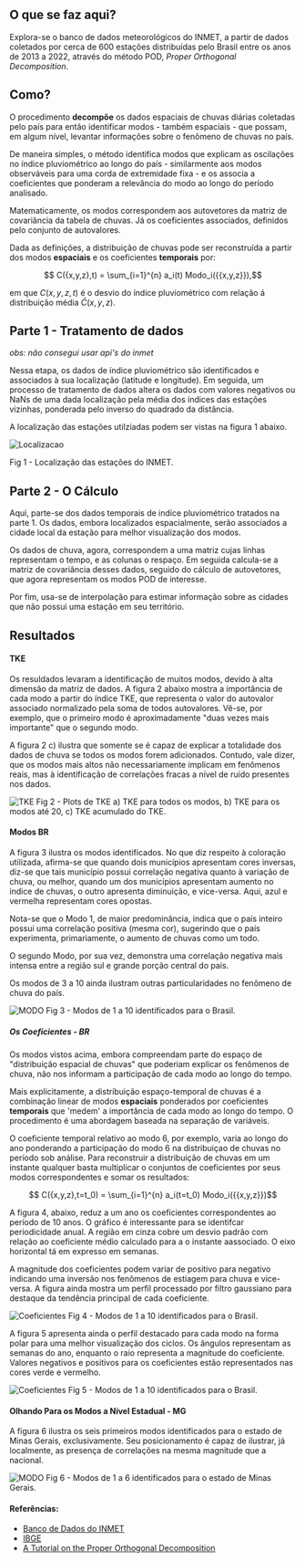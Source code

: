 ## O que se faz aqui?
Explora-se o banco de dados meteorológicos do INMET, a partir de dados coletados por cerca de 600 estações distribuídas pelo Brasil entre os anos de 2013 a 2022, através do método POD, *Proper Orthogonal Decomposition*.

## Como?
O procedimento **decompõe** os dados espaciais de chuvas diárias coletadas pelo país para então identificar modos - também espaciais - que possam, em algum nível, levantar informações sobre o fenômeno de chuvas no país.

De maneira simples, o método identifica modos que explicam as oscilações no índice pluviométrico ao longo do país - similarmente aos modos observáveis para uma corda de extremidade fixa - e os associa a coeficientes que ponderam a relevância do modo ao longo do período analisado. 

Matematicamente, os modos correspondem aos autovetores da matriz de covariância da tabela de chuvas. Já os coeficientes associados, definidos pelo conjunto de autovalores.  

Dada as definições, a distribuição de chuvas pode ser reconstruída a partir dos modos **espaciais** e os coeficientes **temporais** por:

$$ C({x,y,z},t) = \sum_{i=1}^{n} a_i(t) Modo_i({{x,y,z}}),$$

em que $C({x,y,z},t)$ é o desvio do índice pluviométrico com relação á distribuição média $\bar{C}({x,y,z})$. 

## Parte 1 - Tratamento de dados
*obs: não consegui usar api's do inmet*

Nessa etapa, os dados de índice pluviométrico são identificados e associados à sua localização (latitude e longitude). Em seguida, um processo de tratamento de dados altera os dados com valores negativos ou NaNs de uma dada localização pela média dos índices das estações vizinhas, ponderada pelo inverso do quadrado da distância.    

A localização das estações utilziadas podem ser vistas na figura 1 abaixo.

![Localizacao](./images/Esp_Dist.png) 

Fig 1 - Localização das estações do INMET.


## Parte 2 - O Cálculo
Aqui, parte-se dos dados temporais de indíce pluviométrico tratados na parte 1. Os dados, embora localizados espacialmente, serão associados a cidade local da estação para melhor visualização dos modos. 

Os dados de chuva, agora, correspondem a uma matriz cujas linhas representam o tempo, e as colunas o respaço. Em seguida calcula-se a matriz de covariância desses dados, seguido do cálculo de autovetores, que agora representam os modos POD de interesse.   

Por fim, usa-se de interpolação para estimar informação sobre as cidades que não possui uma estação em seu território. 
## Resultados

#### TKE
Os resuldados levaram a identificação de muitos modos, devido à alta dimensão da matriz de dados. A figura 2 abaixo mostra a importância de cada modo a partir do índice TKE, que representa o valor do autovalor associado normalizado pela soma de todos autovalores. Vê-se, por exemplo, que o primeiro modo é aproximadamente "duas vezes mais importante" que o segundo modo. 

A figura 2 c) ilustra que somente se é capaz de explicar a totalidade dos dados de chuva se todos os modos forem adicionados. Contudo, vale dizer, que os modos mais altos não necessariamente implicam em fenômenos reais, mas à identificação de correlações fracas a nível de ruído presentes nos dados. 


![TKE](./images/TKE.png)
Fig 2 - Plots de TKE a) TKE para todos os modos, b) TKE para os modos até 20, c) TKE acumulado do TKE.

#### Modos BR

A figura 3 ilustra os modos identificados. No que diz respeito à coloração utilizada, afirma-se que quando dois municípios apresentam cores inversas, diz-se que tais município possui correlação negativa quanto à variação de chuva, ou melhor, quando um dos municípios apresentam aumento no indice de chuvas, o outro apresenta diminuição, e vice-versa. Aqui, azul e vermelha representam cores opostas.

Nota-se que o Modo 1, de maior predominância, indica que o país inteiro possui uma correlação positiva (mesma cor), sugerindo que o país experimenta, primariamente, o aumento de chuvas como um todo. 

O segundo Modo, por sua vez, demonstra uma correlação negativa mais intensa entre a região sul e grande porção central do país. 

Os modos de 3 a 10 ainda ilustram outras particularidades no fenômeno de chuva do país.

![MODO](./images/Modos.png)
Fig 3 - Modos de 1 a 10 identificados para o Brasil.

##### Os Coeficientes - BR
Os modos vistos acima, embora compreendam parte do espaço de "distribuição espacial de chuvas" que poderiam explicar os fenômenos de chuva, não nos informam a participação de cada modo ao longo do tempo.

Mais explicitamente, a distribuição espaço-temporal de chuvas é a combinação linear de modos **espaciais** ponderados por coeficientes **temporais** que 'medem' a importância de cada modo ao longo do tempo. O procedimento é uma abordagem baseada na separação de variáveis. 

O coeficiente temporal relativo ao modo 6, por exemplo, varia ao longo do ano ponderando a participação do modo 6 na distribuiçao de chuvas no período sob análise. Para reconstruir a distribuição de chuvas em um instante qualquer basta multiplicar o conjuntos de coeficientes por seus modos correspondentes e somar os resultados:

$$ C({x,y,z},t=t_0) = \sum_{i=1}^{n} a_i(t=t_0) Modo_i({{x,y,z}})$$


A figura 4, abaixo, reduz a um ano os coeficientes correspondentes ao período de 10 anos. O gráfico é interessante para se identifcar periodicidade anual. A região em cinza cobre um desvio padrão com relação ao coeficiente médio calculado para a o instante aassociado. O eixo horizontal tá em expresso em semanas.

A magnitude dos coeficientes podem variar de positivo para negativo indicando uma inversão nos fenômenos de estiagem para chuva e vice-versa. A figura ainda mostra um perfil processado por filtro gaussiano para destaque da tendência principal de cada coeficiente. 

![Coeficientes](./images/A_t.png)
Fig 4 - Modos de 1 a 10 identificados para o Brasil.

A figura 5 apresenta ainda o perfil destacado para cada modo na forma polar para uma melhor visualização dos ciclos. Os ângulos representam as semanas do ano, enquanto o raio representa a magnitude do coeficiente. Valores negativos e positivos para os coeficientes estão representados nas cores verde e vermelho.  

![Coeficientes](./images/Polar.png)
Fig 5 - Modos de 1 a 10 identificados para o Brasil.

#### Olhando Para os Modos a Nível Estadual -  MG

A figura 6 ilustra os seis primeiros modos identificados para o estado de Minas Gerais, exclusivamente. Seu posicionamento é capaz de ilustrar, já localmente, as presença de correlações na mesma magnitude que a nacional. 

![MODO](./images/Modos_MG.png)
Fig 6 - Modos de 1 a 6 identificados para o estado de Minas Gerais.

#### Referências:
- [Banco de Dados do INMET](https://portal.inmet.gov.br/dadoshistoricos)
- [IBGE](https://www.ibge.gov.br/geociencias/organizacao-do-territorio/malhas-territoriais/15774-malhas.html)
- [A Tutorial on the Proper Orthogonal Decomposition](https://arc.aiaa.org/doi/10.2514/6.2019-3333)
